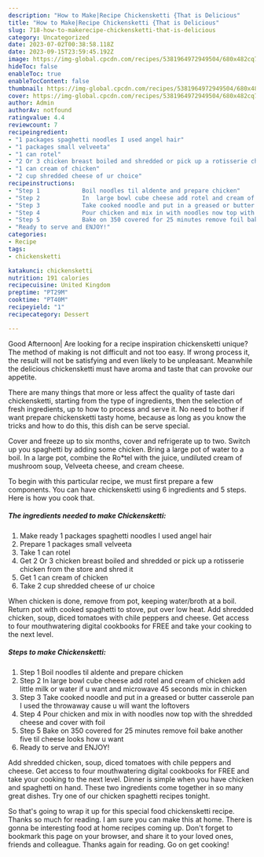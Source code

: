 ```yaml
---
description: "How to Make|Recipe Chickensketti {That is Delicious"
title: "How to Make|Recipe Chickensketti {That is Delicious"
slug: 718-how-to-makerecipe-chickensketti-that-is-delicious
category: Uncategorized
date: 2023-07-02T00:38:58.118Z
date: 2023-09-15T23:59:45.192Z
image: https://img-global.cpcdn.com/recipes/5381964972949504/680x482cq70/chickensketti-recipe-main-photo.jpg
hideToc: false
enableToc: true
enableTocContent: false
thumbnail: https://img-global.cpcdn.com/recipes/5381964972949504/680x482cq70/chickensketti-recipe-main-photo.jpg
cover: https://img-global.cpcdn.com/recipes/5381964972949504/680x482cq70/chickensketti-recipe-main-photo.jpg
author: Admin
authorAv: notfound
ratingvalue: 4.4
reviewcount: 7
recipeingredient:
- "1 packages spaghetti noodles I used angel hair"
- "1 packages small velveeta"
- "1 can rotel"
- "2 Or 3 chicken breast boiled and shredded or pick up a rotisserie chicken from the store and shred it"
- "1 can cream of chicken"
- "2 cup shredded cheese of ur choice"
recipeinstructions:
- "Step 1            Boil noodles til aldente and prepare chicken"
- "Step 2            In  large bowl cube cheese add rotel and cream of chicken add little milk or water if u want and microwave 45 seconds mix in chicken"
- "Step 3            Take cooked noodle and put in a greased or butter casserole pan I used the throwaway cause u will want the loftovers"
- "Step 4            Pour chicken and mix in with noodles now top with the shredded cheese and cover with foil"
- "Step 5            Bake on 350 covered for 25 minutes remove foil bake another five til cheese looks how u want"
- "Ready to serve and ENJOY!"
categories:
- Recipe
tags:
- chickensketti

katakunci: chickensketti 
nutrition: 191 calories
recipecuisine: United Kingdom
preptime: "PT29M"
cooktime: "PT40M"
recipeyield: "1"
recipecategory: Dessert

---
```



Good Afternoon| Are looking for a recipe inspiration chickensketti unique? The method of making is not difficult and not too easy. If wrong process it, the result will not be satisfying and even likely to be unpleasant. Meanwhile the delicious chickensketti must have aroma and taste that can provoke our appetite.






There are many things that more or less affect the quality of taste dari chickensketti, starting from the type of ingredients, then the selection of fresh ingredients, up to how to process and serve it. No need to bother if want prepare chickensketti tasty home, because as long as you know the tricks and how to do this, this dish can be serve special.


Cover and freeze up to six months, cover and refrigerate up to two. Switch up you spaghetti by adding some chicken. Bring a large pot of water to a boil. In a large pot, combine the Ro*tel with the juice, undiluted cream of mushroom soup, Velveeta cheese, and cream cheese.


To begin with this particular recipe, we must first prepare a few components. You can have chickensketti using 6 ingredients and 5 steps. Here is how you cook that.

<!--inarticleads1-->

##### The ingredients needed to make Chickensketti:

1. Make ready 1 packages spaghetti noodles I used angel hair
1. Prepare 1 packages small velveeta
1. Take 1 can rotel
1. Get 2 Or 3 chicken breast boiled and shredded or pick up a rotisserie chicken from the store and shred it
1. Get 1 can cream of chicken
1. Take 2 cup shredded cheese of ur choice


When chicken is done, remove from pot, keeping water/broth at a boil. Return pot with cooked spaghetti to stove, put over low heat. Add shredded chicken, soup, diced tomatoes with chile peppers and cheese. Get access to four mouthwatering digital cookbooks for FREE and take your cooking to the next level. 

<!--inarticleads2-->

##### Steps to make Chickensketti:

1. Step 1            Boil noodles til aldente and prepare chicken
1. Step 2            In  large bowl cube cheese add rotel and cream of chicken add little milk or water if u want and microwave 45 seconds mix in chicken
1. Step 3            Take cooked noodle and put in a greased or butter casserole pan I used the throwaway cause u will want the loftovers
1. Step 4            Pour chicken and mix in with noodles now top with the shredded cheese and cover with foil
1. Step 5            Bake on 350 covered for 25 minutes remove foil bake another five til cheese looks how u want
1. Ready to serve and ENJOY!

Add shredded chicken, soup, diced tomatoes with chile peppers and cheese. Get access to four mouthwatering digital cookbooks for FREE and take your cooking to the next level. Dinner is simple when you have chicken and spaghetti on hand. These two ingredients come together in so many great dishes. Try one of our chicken spaghetti recipes tonight. 

So that's going to wrap it up for this special food chickensketti recipe. Thanks so much for reading. I am sure you can make this at home. There is gonna be interesting food at home recipes coming up. Don't forget to bookmark this page on your browser, and share it to your loved ones, friends and colleague. Thanks again for reading. Go on get cooking!

